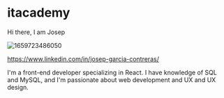 # itacademy

Hi there, I am Josep

![1659723486050](https://github.com/user-attachments/assets/15d3c7d4-ad04-4155-af1a-c4887307dc8f)


https://www.linkedin.com/in/josep-garcia-contreras/

I'm a front-end developer specializing in React. I have knowledge of SQL and MySQL, and I'm passionate about web development and UX and UX design.

